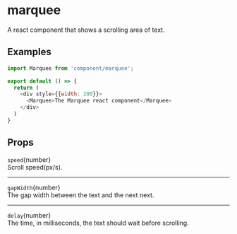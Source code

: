 # marquee
A react component that shows a scrolling area of text.

## Examples
```javascript
import Marquee from 'component/marquee';

export default () => {
  return (
    <div style={{width: 200}}>
      <Marquee>The Marquee react component</Marquee>
    </div>
  )
}
```

## Props
`speed`{number}  
Scroll speed(px/s).  
  
----
`gapWidth`{number}  
The gap width between the text and the next next.  
  
----
`delay`{number}  
The time, in milliseconds, the text should wait before scrolling.  
  
